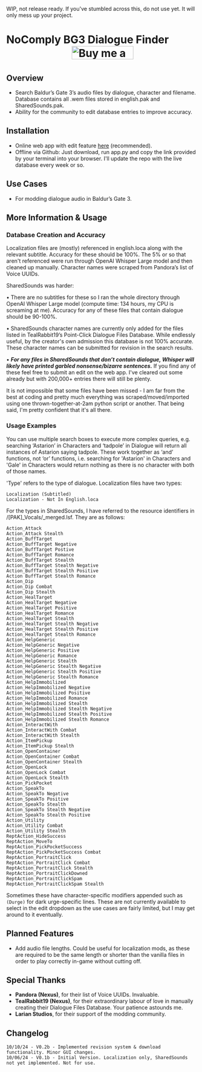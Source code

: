 WIP, not release ready. If you've stumbled across this, do not use yet. It will only mess up your project.

# NoComply BG3 Dialogue Finder &emsp;&emsp;&emsp;&emsp;&emsp;&nbsp;&nbsp;&nbsp;&nbsp; <a href="http://buymeacoffee.com/nocomply"><img src="https://github.com/user-attachments/assets/e6b8903e-75a3-4bae-a8bb-3ed593ae2133" alt="Buy me a coffee." width="162.6px" height="35.1px"></a>


## Overview
 - Search Baldur’s Gate 3’s audio files by dialogue, character and filename. Database contains all .wem files stored in english.pak and SharedSounds.pak.
 - Ability for the community to edit database entries to improve accuracy.

## Installation
 - Online web app with edit feature <a href="https://bg3dialoguefinder.xyz/">here</a> (recommended).
 - Offline via Github: Just download, run app.py and copy the link provided by your terminal into your browser. I'll update the repo with the live database every week or so.

## Use Cases

 - For modding dialogue audio in Baldur’s Gate 3.

## More Information & Usage

### Database Creation and Accuracy
 
  Localization files are (mostly) referenced in english.loca along with the relevant subtitle. Accuracy for these should be 100%. The 5% or so that aren't referenced were run through OpenAI Whisper Large model and then cleaned up manually. Character names were scraped from Pandora’s list of Voice UUIDs. 

  SharedSounds was harder:

  • There are no subtitles for these so I ran the whole directory through OpenAI Whisper Large model (compute time: 134 hours, my CPU is screaming at me). Accuracy for any of these files that contain dialogue should be 90-100%. 

  • SharedSounds character names are currently only added for the files listed in TealRabbit19’s Point-Click Dialogue Files Database. While endlessly useful, by the creator's own admission this database is not 100% accurate. These character names can be submitted for revision in the search results. 

  • ***For any files in SharedSounds that don’t contain dialogue, Whisper will likely have printed garbled nonsense/bizarre sentences.*** If you find any of these feel free to submit an edit on the web app. I've cleared out some already but with 200,000+ entries there will still be plenty.

It is not impossible that some files have been missed - I am far from the best at coding and pretty much everything was scraped/moved/imported using one thrown-together-at-2am python script or another. That being said, I'm pretty confident that it's all there.

### Usage Examples

You can use multiple search boxes to execute more complex queries, e.g. searching ‘Astarion’ in Characters and ‘tadpole’ in Dialogue will return all instances of Astarion saying tadpole. These work together as ‘and’ functions, not ‘or’ functions, i.e. searching for 'Astarion' in Characters and 'Gale' in Characters would return nothing as there is no character with both of those names.

'Type' refers to the type of dialogue. Localization files have two types: 
  ```
  Localization (Subtitled)
  Localization - Not In English.loca
  ```

For the types in SharedSounds, I have referred to the resource identifiers in /[PAK]_Vocals/_merged.lsf. They are as follows:
  ```
  Action_Attack
  Action_Attack Stealth
  Action_BuffTarget
  Action_BuffTarget Negative
  Action_BuffTarget Postive
  Action_BuffTarget Romance
  Action_BuffTarget Stealth
  Action_BuffTarget Stealth Negative
  Action_BuffTarget Stealth Positive
  Action BuffTarget Stealth Romance
  Action_Dip
  Action_Dip Combat
  Action_Dip Stealth
  Action_HealTarget
  Action_HealTarget Negative
  Action_HealTarget Positive
  Action_HealTarget Romance
  Action_HealTarget Stealth
  Action_HealTarget Stealth Negative
  Action_HealTarget Stealth Positive
  Action_HealTarget Stealth Romance
  Action_HelpGeneric
  Action_HelpGeneric Negative
  Action_HelpGeneric Positive
  Action_HelpGeneric Romance
  Action_HelpGeneric Stealth
  Action_HelpGeneric Stealth Negative
  Action_HelpGeneric Stealth Positive
  Action_HelpGeneric Stealth Romance
  Action_HelpImmobilized
  Action_HelpImmobilized Negative
  Action_HelpImmobilized Positive
  Action_HelpImmobilized Romance
  Action_HelpImmobilized Stealth
  Action_HelpImmobilized Stealth Negative
  Action_HelpImmobilized Stealth Positive
  Action_HelpImmobilized Stealth Romance
  Action_InteractWith
  Action_InteractWith Combat
  Action_InteractWith Stealth
  Action_ItemPickup
  Action_ItemPickup Stealth
  Action_OpenContainer
  Action_OpenContainer Combat
  Action_OpenContainer Stealth
  Action_OpenLock
  Action_OpenLock Combat
  Action_OpenLock Stealth
  Action_PickPocket
  Action_SpeakTo
  Action_SpeakTo Negative
  Action_SpeakTo Positive
  Action_SpeakTo Stealth
  Action_SpeakTo Stealth Negative
  Action_SpeakTo Stealth Positive
  Action_Utility
  Action_Utility Combat
  Action_Utility Stealth
  ReptAction_HideSuccess
  ReptAction_MoveTo
  ReptAction_PickPocketSuccess
  ReptAction_PickPocketSuccess Combat
  ReptAction_PortraitClick
  ReptAction_PortraitClick Combat
  ReptAction_PortraitClick Stealth
  ReptAction_PortraitClickDowned
  ReptAction_PortraitClickSpam
  ReptAction_PortraitClickSpam Stealth
  ```
Sometimes these have character-specific modifiers appended such as `(Durge)` for dark urge-specific lines. These are not currently available to select in the edit dropdown as the use cases are fairly limited, but I may get around to it eventually.

  
## Planned Features

 - Add audio file lengths. Could be useful for localization mods, as these are required to be the same length or shorter than the vanilla files in order to play correctly in-game without cutting off.

## Special Thanks

 - **Pandora (Nexus)**, for their list of Voice UUIDs. Invaluable.
 - **TealRabbit19 (Nexus)**, for their extraordinary labour of love in manually creating their Dialogue Files Database. Your patience astounds me.
 - **Larian Studios**, for their support of the modding community.


## Changelog
```
10/10/24 - V0.2b - Implemented revision system & download functionality. Minor GUI changes.
10/06/24 - V0.1b - Initial Version. Localization only, SharedSounds not yet implemented. Not for use.
```
